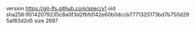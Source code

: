version https://git-lfs.github.com/spec/v1
oid sha256:95142079235c8a0f3d2fbfd142e60b0dccb7771325173bd7b750d295af83d2d5
size 2697
